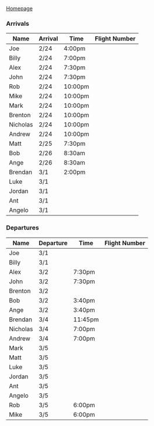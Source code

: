 [Homepage](/)

### Arrivals

| Name     | Arrival  | Time    | Flight Number |
| -------- | -------- | ------- | ------------- |
| Joe      | 2/24 | 4:00pm  |               |
| Billy    | 2/24 | 7:00pm  |               |
| Alex     | 2/24 | 7:30pm  |               |
| John     | 2/24 | 7:30pm  |               |
| Rob      | 2/24 | 10:00pm |               |
| Mike     | 2/24 | 10:00pm |               |
| Mark     | 2/24 | 10:00pm |               |
| Brenton  | 2/24 | 10:00pm |               |
| Nicholas | 2/24 | 10:00pm |               |
| Andrew   | 2/24 | 10:00pm |               |
| Matt     | 2/25 | 7:30pm  |               |
| Bob      | 2/26 | 8:30am  |               |
| Ange     | 2/26 | 8:30am  |               |
| Brendan  | 3/1  | 2:00pm  |               |
| Luke     | 3/1  |         |               |
| Jordan   | 3/1  |         |               |
| Ant      | 3/1  |         |               |
| Angelo   | 3/1  |         |               |

### Departures

| Name     | Departure | Time    | Flight Number |
| -------- | --------- | ------- | ------------- |
| Joe      | 3/1       |         |               |
| Billy    | 3/1       |         |               |
| Alex     | 3/2       | 7:30pm  |               |
| John     | 3/2       | 7:30pm  |               |
| Brenton  | 3/2       |         |               |
| Bob      | 3/2       | 3:40pm  |               |
| Ange     | 3/2       | 3:40pm  |               |
| Brendan  | 3/4       | 11:45pm |               |
| Nicholas | 3/4       | 7:00pm  |               |
| Andrew   | 3/4       | 7:00pm  |               |
| Mark     | 3/5       |         |               |
| Matt     | 3/5       |         |               |
| Luke     | 3/5       |         |               |
| Jordan   | 3/5       |         |               |
| Ant      | 3/5       |         |               |
| Angelo   | 3/5       |         |               |
| Rob      | 3/5       | 6:00pm  |               |
| Mike     | 3/5       | 6:00pm  |               |
